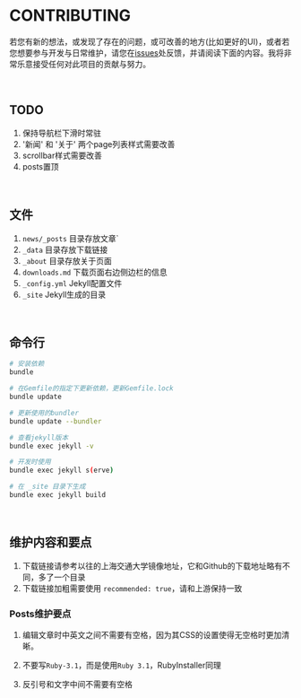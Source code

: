 # CONTRIBUTING

若您有新的想法，或发现了存在的问题，或可改善的地方(比如更好的UI)，或者若您想要参与开发与日常维护，请您在[issues](https://gitee.com/RubyKids/RubyInstaller.cn/issues)处反馈，并请阅读下面的内容。我将非常乐意接受任何对此项目的贡献与努力。

<br>

## TODO

1. 保持导航栏下滑时常驻
2. '新闻' 和 '关于' 两个page列表样式需要改善
3. scrollbar样式需要改善
4. posts置顶

<br>

## 文件

1. `news/_posts` 目录存放文章`
2. `_data` 目录存放下载链接
3. `_about` 目录存放关于页面
4.  `downloads.md` 下载页面右边侧边栏的信息
5. `_config.yml` Jekyll配置文件
6. `_site` Jekyll生成的目录

<br>

## 命令行

```bash
# 安装依赖
bundle

# 在Gemfile的指定下更新依赖，更新Gemfile.lock
bundle update

# 更新使用的bundler
bundle update --bundler

# 查看jekyll版本
bundle exec jekyll -v

# 开发时使用
bundle exec jekyll s(erve)

# 在 _site 目录下生成
bundle exec jekyll build
```

<br>

## 维护内容和要点

1. 下载链接请参考以往的上海交通大学镜像地址，它和Github的下载地址略有不同，多了一个目录
2. 下载链接加粗需要使用 `recommended: true`，请和上游保持一致

### Posts维护要点

1. 编辑文章时中英文之间不需要有空格，因为其CSS的设置使得无空格时更加清晰。

2. 不要写`Ruby-3.1`，而是使用`Ruby 3.1`，RubyInstaller同理

3. 反引号和文字中间不需要有空格

<br>
